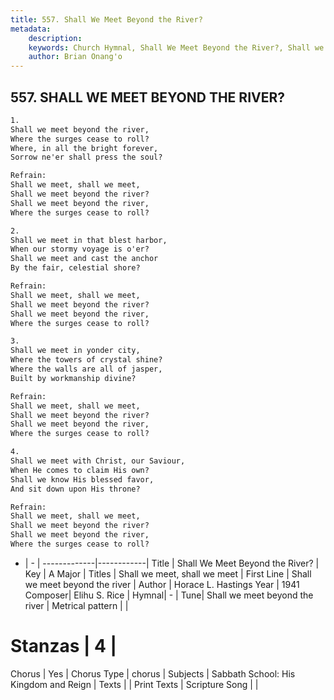```yaml
---
title: 557. Shall We Meet Beyond the River?
metadata:
    description: 
    keywords: Church Hymnal, Shall We Meet Beyond the River?, Shall we meet beyond the river , Shall we meet, shall we meet
    author: Brian Onang'o
---
```



## 557. SHALL WE MEET BEYOND THE RIVER?

```txt
1.
Shall we meet beyond the river, 
Where the surges cease to roll? 
Where, in all the bright forever, 
Sorrow ne'er shall press the soul? 

Refrain:
Shall we meet, shall we meet, 
Shall we meet beyond the river? 
Shall we meet beyond the river, 
Where the surges cease to roll? 

2.
Shall we meet in that blest harbor, 
When our stormy voyage is o'er? 
Shall we meet and cast the anchor 
By the fair, celestial shore? 

Refrain:
Shall we meet, shall we meet, 
Shall we meet beyond the river? 
Shall we meet beyond the river, 
Where the surges cease to roll? 

3.
Shall we meet in yonder city, 
Where the towers of crystal shine? 
Where the walls are all of jasper, 
Built by workmanship divine? 

Refrain:
Shall we meet, shall we meet, 
Shall we meet beyond the river? 
Shall we meet beyond the river, 
Where the surges cease to roll? 

4.
Shall we meet with Christ, our Saviour, 
When He comes to claim His own? 
Shall we know His blessed favor, 
And sit down upon His throne?

Refrain:
Shall we meet, shall we meet, 
Shall we meet beyond the river? 
Shall we meet beyond the river, 
Where the surges cease to roll? 

```

- |   -  |
-------------|------------|
Title | Shall We Meet Beyond the River? |
Key | A Major |
Titles | Shall we meet, shall we meet |
First Line | Shall we meet beyond the river  |
Author | Horace L. Hastings
Year | 1941
Composer| Elihu S. Rice |
Hymnal|  - |
Tune| Shall we meet beyond the river |
Metrical pattern | |
# Stanzas | 4 |
Chorus | Yes |
Chorus Type | chorus |
Subjects | Sabbath School: His Kingdom and Reign |
Texts |  |
Print Texts | 
Scripture Song |  |
  
